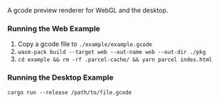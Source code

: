 A gcode preview renderer for WebGL and the desktop.

### Running the Web Example
1. Copy a gcode file to `./example/example.gcode`
2. `wasm-pack build --target web --out-name web --out-dir ./pkg`
3. `cd example && rm -rf .parcel-cache/ && yarn parcel index.html`

### Running the Desktop Example

`cargo run --release /path/to/file.gcode`
